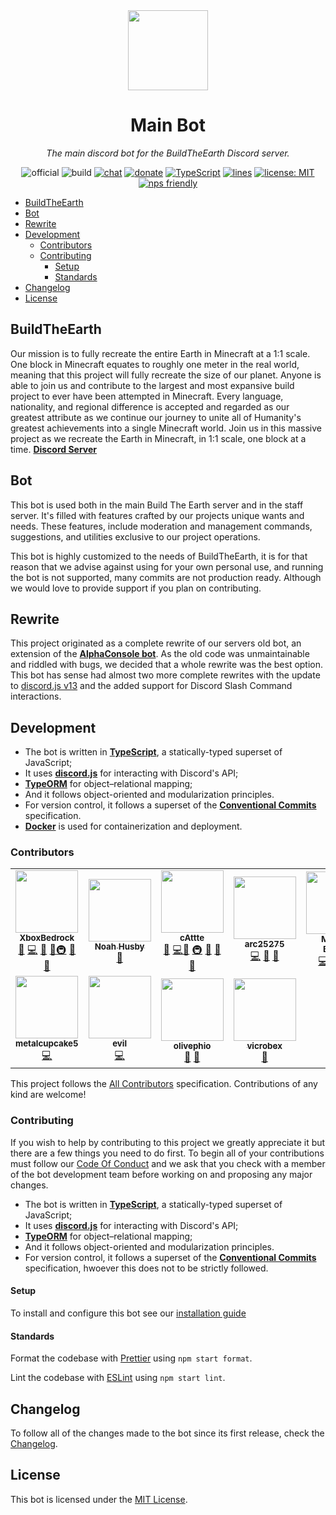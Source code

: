 <!-- markdownlint-disable -->
<div align="center">

<img width="128" src="https://buildtheearth.net/assets/img/site-logo-animated.gif" />

# Main Bot

_The main discord bot for the BuildTheEarth Discord server._

![official](https://go.buildtheearth.net/official-shield)
![build](https://github.com/BuildTheEarth/main-bot/actions/workflows/build.yml/badge.svg)
[![chat](https://img.shields.io/discord/706317564904472627.svg?color=768AD4&label=discord&logo=https%3A%2F%2Fdiscordapp.com%2Fassets%2F8c9701b98ad4372b58f13fd9f65f966e.svg)](https://discord.gg/buildtheearth)
[![donate](https://img.shields.io/endpoint.svg?url=https%3A%2F%2Fshieldsio-patreon.vercel.app%2Fapi%3Fusername%3Dbuildtheearth%26type%3Dpatrons&style=flat)](https://patreon.com/buildtheearth)
[![TypeScript](https://img.shields.io/badge/%3C%2F%3E-TypeScript-%230074c1.svg)](http://www.typescriptlang.org/)
[![lines](https://sloc.xyz/github/buildtheearth/main-bot)](https://tenor.com/view/programming-crazy-hard-typing-mad-gif-7866344)
[![license: MIT](https://img.shields.io/badge/License-MIT-yellow.svg)](https://opensource.org/licenses/MIT)
[![nps friendly](https://img.shields.io/badge/nps-friendly-blue.svg?style=flat)](https://www.npmjs.com/package/nps)

</div>
<!-- markdownlint-restore -->

-   [BuildTheEarth](#BuildTheEarth)
-   [Bot](#Bot)
-   [Rewrite](#Rewrite)
-   [Development](#Development)
    -   [Contributors](#Contributors)
    -   [Contributing](#Contributing)
        -   [Setup](#Setup)
        -   [Standards](#Standards)
-   [Changelog](#Changelog)
-   [License](#License)

## BuildTheEarth

Our mission is to fully recreate the entire Earth in Minecraft at a 1:1 scale. One block in Minecraft equates to roughly one meter in the real world, meaning that this project will fully recreate the size of our planet. Anyone is able to join us and contribute to the largest and most expansive build project to ever have been attempted in Minecraft. Every language, nationality, and regional difference is accepted and regarded as our greatest attribute as we continue our journey to unite all of Humanity's greatest achievements into a single Minecraft world.
Join us in this massive project as we recreate the Earth in Minecraft, in 1:1 scale, one block at a time. [**Discord Server**][invite]

## Bot

This bot is used both in the main Build The Earth server and in the staff server. It's filled with features crafted by our projects unique wants and needs. These features, include moderation and management commands, suggestions, and utilities exclusive to our project operations.

This bot is highly customized to the needs of BuildTheEarth, it is for that reason that we advise against using for your own personal use, and running the bot is not supported, many commits are not production ready. Although we would love to provide support if you plan on contributing.

## Rewrite

This project originated as a complete rewrite of our servers old bot, an extension of the **[AlphaConsole bot][]**. As the old code was unmaintainable and riddled with bugs, we decided that a whole rewrite was the best option. This bot has sense had almost two more complete rewrites with the update to [discord.js v13][] and the added support for Discord Slash Command interactions.

## Development

-   The bot is written in **[TypeScript][]**, a statically-typed superset of JavaScript;
-   It uses **[discord.js][]** for interacting with Discord's API;
-   **[TypeORM][]** for object–relational mapping;
-   And it follows object-oriented and modularization principles.
-   For version control, it follows a superset of the **[Conventional Commits][]** specification.
-   **[Docker][]** is used for containerization and deployment.

### Contributors

<!-- ALL-CONTRIBUTORS-LIST:START - Do not remove or modify this section -->
<!-- prettier-ignore-start -->
<!-- markdownlint-disable -->
<table>
  <tr>
    <td align="center"><a href="https://github.com/XboxBedrock"><img src="https://avatars2.githubusercontent.com/u/68715625?v=4?s=100" width="100px;" alt=""/><br /><sub><b>XboxBedrock</b></sub></a><br /><a href="#projectManagement-XboxBedrock" title="Project Management">📆</a> <a href="https://github.com/buildtheearth/main-bot/commits?author=XboxBedrock" title="Code">💻</a> <a href="#maintenance-XboxBedrock" title="Maintenance">🚧</a> <a href="#plugin-cAttte" title="Plugin/utility libraries">🔌</a><a href="#infra-XboxBedrock" title="Infrastructure (Hosting, Build-Tools, etc)">🚇</a> <a href="https://github.com/buildtheearth/main-bot/commits?author=XboxBedrock" title="Documentation">📖</a> <a href="#ideas-XboxBedrock" title="Ideas, Planning, & Feedback">🤔</a></td>
          <td align="center"><a href="http://noahhusby.com"><img src="https://avatars3.githubusercontent.com/u/32528627?v=4?s=100" width="100px;" alt=""/><br /><sub><b>Noah Husby</b></sub></a><br /><a href="#projectManagement-noahhusby" title="Project Management">📆</a></td>
    <td align="center"><a href="https://github.com/cAttte"><img src="https://avatars0.githubusercontent.com/u/26514199?v=4?s=100" width="100px;" alt=""/><br /><sub><b>cAttte</b></sub></a><br /><a href="#projectManagement-cAttte" title="Project Management">📆</a> <a href="https://github.com/buildtheearth/main-bot/commits?author=cAttte" title="Code">💻</a><a href="#maintenance-cAttte" title="Maintenance">🚧</a> <a href="#infra-cAttte" title="Infrastructure (Hosting, Build-Tools, etc)">🚇</a> <a href="#plugin-cAttte" title="Plugin/utility libraries">🔌</a> <a href="https://github.com/buildtheearth/main-bot/commits?author=cAttte" title="Documentation">📖</a> <a href="#ideas-cAttte" title="Ideas, Planning, & Feedback">🤔</a> </td>
    <td align="center"><a href="https://github.com/arc25275"><img src="https://avatars2.githubusercontent.com/u/55003876?v=4?s=100" width="100px;" alt=""/><br /><sub><b>arc25275</b></sub></a><br /><a href="https://github.com/buildtheearth/main-bot/commits?author=arc25275" title="Code">💻</a> <a href="#maintenance-arc25275" title="Maintenance">🚧</a> <a href="#ideas-arc25275" title="Ideas, Planning, & Feedback">🤔</a></td>
    <td align="center"><a href="https://github.com/mebrooks01"><img src="https://avatars.githubusercontent.com/u/39204478?v=4?s=100" width="100px;" alt=""/><br /><sub><b>Malachi Brooks</b></sub></a><br /><a href="https://github.com/buildtheearth/main-bot/commits?author=mebrooks01" title="Code">💻</a> <a href="#maintenance-mebrooks01" title="Maintenance">🚧</a> <a href="https://github.com/buildtheearth/main-bot/commits?author=mebrooks01" title="Documentation">📖</a> <a href="#ideas-mebrooks01" title="Ideas, Planning, & Feedback">🤔</a></td>
    <td align="center"><a href="https://github.com/Mr-Smarty"><img src="https://avatars0.githubusercontent.com/u/69656599?v=4?s=100" width="100px;" alt=""/><br /><sub><b>Mr-Smarty</b></sub></a><br /><a href="https://github.com/buildtheearth/main-bot/commits?author=Mr-Smarty" title="Code">💻</a> <a href="#ideas-Mr-Smarty" title="Ideas, Planning, & Feedback">🤔</a></td>
  </tr>
  <tr>
    <td align="center"><a href="http://sky.shiiyu.moe"><img src="https://avatars0.githubusercontent.com/u/43897385?v=4?s=100" width="100px;" alt=""/><br /><sub><b>metalcupcake5</b></sub></a><br /><a href="https://github.com/buildtheearth/main-bot/commits?author=metalcupcake5" title="Code">💻</a></td>
    <td align="center"><a href="https://github.com/evilpauwse1"><img src="https://avatars3.githubusercontent.com/u/40669563?v=4?s=100" width="100px;" alt=""/><br /><sub><b>evil</b></sub></a><br /><a href="https://github.com/buildtheearth/main-bot/commits?author=evilpauwse1" title="Code">💻</a></td>
    <td align="center"><a href="https://github.com/olivephio"><img src="https://avatars1.githubusercontent.com/u/76128526?v=4?s=100" width="100px;" alt=""/><br /><sub><b>olivephio</b></sub></a><br /><a href="#design-olivephio" title="Design">🎨</a> <a href="#ideas-olivephio" title="Ideas, Planning, & Feedback">🤔</a></td>
    <td align="center"><a href="https://github.com/vicrobex"><img src="https://avatars1.githubusercontent.com/u/56770982?v=4?s=100" width="100px;" alt=""/><br /><sub><b>vicrobex</b></sub></a><br /><a href="#design-vicrobex" title="Design">🎨</a></td>
  </tr>
</table>

<!-- markdownlint-restore -->
<!-- prettier-ignore-end -->

<!-- ALL-CONTRIBUTORS-LIST:END -->

This project follows the [All Contributors][] specification. Contributions of any kind are welcome!

### Contributing

If you wish to help by contributing to this project we greatly appreciate it but there are a few things you need to do first. To begin all of your contributions must follow our [Code Of Conduct](code_of_conduct.md) and we ask that you check with a member of the bot development team before working on and proposing any major changes.

-   The bot is written in **[TypeScript][]**, a statically-typed superset of JavaScript;
-   It uses **[discord.js][]** for interacting with Discord's API;
-   **[TypeORM][]** for object–relational mapping;
-   And it follows object-oriented and modularization principles.
-   For version control, it follows a superset of the **[Conventional Commits](https://www.conventionalcommits.org/en/v1.0.0/)** specification, hwoever this does not to be strictly followed.

#### Setup

To install and configure this bot see our [installation guide](installation.md)

#### Standards

Format the codebase with [Prettier][] using `npm start format`.

Lint the codebase with [ESLint][] using `npm start lint`.

## Changelog

To follow all of the changes made to the bot since its first release, check the [Changelog](changelog.md).

## License

This bot is licensed under the [MIT License](license).

<!-- References -->

[invite]: https://discord.gg/QEkPmBy
[all contributors]: https://allcontributors.org
[alphaconsole bot]: https://github.com/AlphaConsole/AlphaConsoleBot/
[typescript]: https://www.typescriptlang.org/
[discord.js]: http://discord.js.org/
[discord.js v13]: https://github.com/discordjs/discord.js/releases?q=13
[typeorm]: https://typeorm.io/
[docker]: https://www.docker.com/
[conventional commits]: https://www.conventionalcommits.org/en/v1.0.0/
[pm2]: https://pm2.io/
[docker]: https://docker.com/
[prettier]: https://prettier.io/
[eslint]: https://eslint.org/
